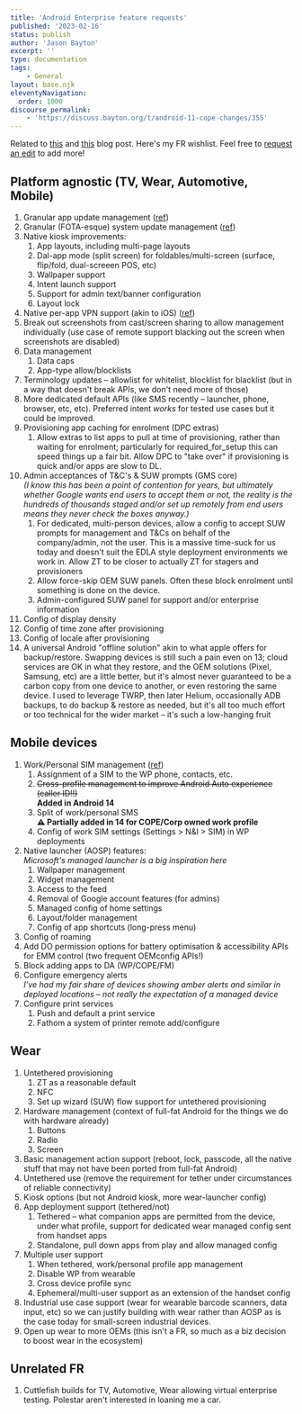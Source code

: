 ```yaml
---
title: 'Android Enterprise feature requests'
published: '2023-02-16'
status: publish
author: 'Jason Bayton'
excerpt: ''
type: documentation
tags: 
    - General
layout: base.njk
eleventyNavigation:
  order: 1000
discourse_permalink:
    - 'https://discuss.bayton.org/t/android-11-cope-changes/355'
---
```


Related to [this](/blog/2022/12/android-features-2023/) and [this](/blog/2019/01/what-id-like-to-see-from-android-enterprise-in-2019/) blog post. Here's my FR wishlist. Feel free to [request an edit](https://github.com/jasonbayton/11ty/blob/main/_src/android/android-enterprise-feature-requests.md) to add more!

## Platform agnostic (TV, Wear, Automotive, Mobile)

1. Granular app update management ([ref](https://bayton.org/blog/2022/12/android-features-2023/#Granular-app-update-management))
2. Granular (FOTA-esque) system update management ([ref](https://bayton.org/blog/2022/12/android-features-2023/#Granular-system-update-management))
3. Native kiosk improvements:
    1. App layouts, including multi-page layouts
    2. Dal-app mode (split screen) for foldables/multi-screen (surface, flip/fold, dual-screeen POS, etc)
    3. Wallpaper support
    4. Intent launch support
    5. Support for admin text/banner configuration
    6. Layout lock
4. Native per-app VPN support (akin to iOS) ([ref](https://bayton.org/blog/2019/01/what-id-like-to-see-from-android-enterprise-in-2019/#Native-Per-app-VPN))
5. Break out screenshots from cast/screen sharing to allow management individually (use case of remote support blacking out the screen when screenshots are disabled)
6. Data management
    1. Data caps
    2. App-type allow/blocklists
7. Terminology updates – allowlist for whitelist, blocklist for blacklist (but in a way that doesn't break APIs, we don't need more of those)
8. More dedicated default APIs (like SMS recently – launcher, phone, browser, etc, etc). Preferred intent _works_ for tested use cases but it could be improved.
9. Provisioning app caching for enrolment (DPC extras)
    1. Allow extras to list apps to pull at time of provisioning, rather than waiting for enrolment; particularly for required\_for\_setup this can speed things up a fair bit. Allow DPC to "take over" if provisioning is quick and/or apps are slow to DL.
10. Admin acceptances of T&C's & SUW prompts (GMS core)  
_(I know this has been a point of contention for years, but ultimately whether Google wants end users to accept them or not, the reality is the hundreds of thousands staged and/or set up remotely from end users means they never check the boxes anyway.)_
    1. For dedicated, multi-person devices, allow a config to accept SUW prompts for management and T&Cs on behalf of the company/admin, not the user. This is a massive time-suck for us today and doesn't suit the EDLA style deployment environments we work in. Allow ZT to be closer to actually ZT for stagers and provisioners
    2. Allow force-skip OEM SUW panels. Often these block enrolment until something is done on the device.
    3. Admin-configured SUW panel for support and/or enterprise information
11. Config of display density
12. Config of time zone after provisioning
13. Config of locale after provisioning
14. A universal Android "offline solution" akin to what apple offers for backup/restore. Swapping devices is still such a pain even on 13; cloud services are OK in what they restore, and the OEM solutions (Pixel, Samsung, etc) are a little better, but it's almost never guaranteed to be a carbon copy from one device to another, or even restoring the same device. I used to leverage TWRP, then later Helium, occasionally ADB backups, to do backup & restore as needed, but it's all too much effort or too technical for the wider market – it's such a low-hanging fruit

## Mobile devices

1. Work/Personal SIM management ([ref](https://bayton.org/blog/2019/01/what-id-like-to-see-from-android-enterprise-in-2019/#Work-profile-SIM-management))
    1. Assignment of a SIM to the WP phone, contacts, etc.
    2. ~~Cross-profile management to improve Android Auto experience (caller ID!!)~~  
    **Added in Android 14** 
    3. Split of work/personal SMS  
    **⚠️ Partially added in 14 for COPE/Corp owned work profile**
    4. Config of work SIM settings (Settings > N&I > SIM) in WP deployments
2. Native launcher (AOSP) features:  
_Microsoft's managed launcher is a big inspiration here_
    1. Wallpaper management
    2. Widget management
    3. Access to the feed
    4. Removal of Google account features (for admins)
    5. Managed config of home settings
    6. Layout/folder management
    7. Config of app shortcuts (long-press menu)
3. Config of roaming
4. Add DO permission options for battery optimisation & accessibility APIs for EMM control (two frequent OEMconfig APIs!)
5. Block adding apps to DA (WP/COPE/FM)
6. Configure emergency alerts  
_I've had my fair share of devices showing amber alerts and similar in deployed locations – not really the expectation of a managed device_
7. Configure print services
    1. Push and default a print service
    2. Fathom a system of printer remote add/configure

## Wear

1. Untethered provisioning
    1. ZT as a reasonable default
    2. NFC
    3. Set up wizard (SUW) flow support for untethered provisioning
2. Hardware management (context of full-fat Android for the things we do with hardware already)
    1. Buttons
    2. Radio 
    3. Screen
3. Basic management action support (reboot, lock, passcode, all the native stuff that may not have been ported from full-fat Android)
4. Untethered use (remove the requirement for tether under circumstances of reliable connectivity)
5. Kiosk options (but not Android kiosk, more wear-launcher config)
6. App deployment support (tethered/not)
    1. Tethered – what companion apps are permitted from the device, under what profile, support for dedicated wear managed config sent from handset apps
    2. Standalone, pull down apps from play and allow managed config
7. Multiple user support
    1. When tethered, work/personal profile app management
    2. Disable WP from wearable
    3. Cross device profile sync
    4. Ephemeral/multi-user support as an extension of the handset config
8. Industrial use case support (wear for wearable barcode scanners, data input, etc) so we can justify building with wear rather than AOSP as is the case today for small-screen industrial devices.
9. Open up wear to more OEMs (this isn't a FR, so much as a biz decision to boost wear in the ecosystem)

## Unrelated FR

1. Cuttlefish builds for TV, Automotive, Wear allowing virtual enterprise testing. Polestar aren't interested in loaning me a car.